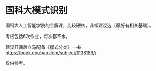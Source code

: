 # 国科大模式识别

国科大人工智能学院的金牌课，比较硬核，非常建议选（最好有相关基础）。

考核包括6次作业，每次都不水。

建议开课后立马配备《模式分类》一书 https://book.douban.com/subject/1138189//

仅供参考。
